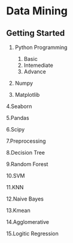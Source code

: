 # Data Mining

## Getting Started 

1. Python Programming

	1. Basic
	2. Intemediate
	3. Advance
2. Numpy

3. Matplotlib

4.Seaborn

5.Pandas

6.Scipy

7.Preprocessing

8.Decision Tree

9.Random Forest

10.SVM

11.KNN

12.Naive Bayes

13.Kmean

14.Agglomerative

15.Logitic Regression
